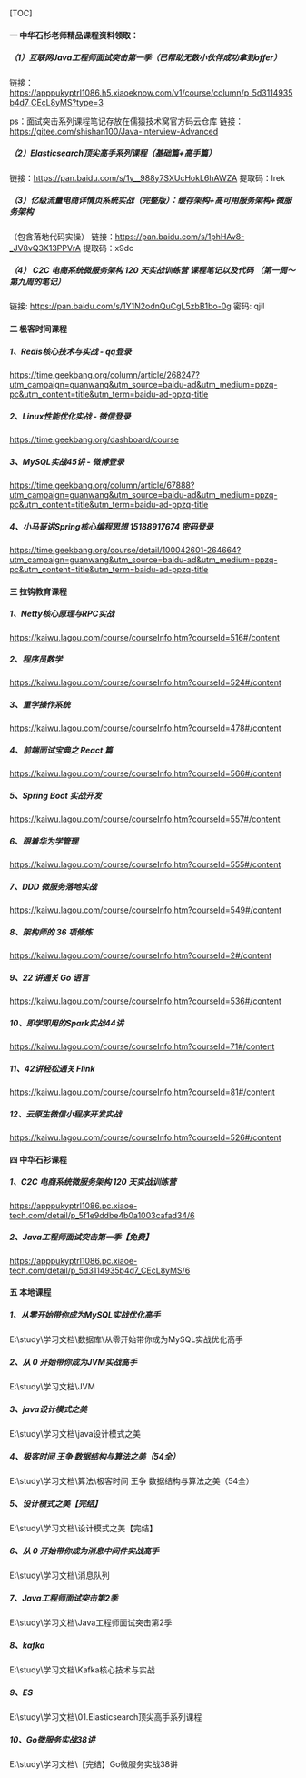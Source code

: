 [TOC]



#### 一  中华石杉老师精品课程资料领取：

##### （1）互联网Java工程师面试突击第一季（已帮助无数小伙伴成功拿到offer）

链接：https://apppukyptrl1086.h5.xiaoeknow.com/v1/course/column/p_5d3114935b4d7_CEcL8yMS?type=3

ps：面试突击系列课程笔记存放在儒猿技术窝官方码云仓库
链接：https://gitee.com/shishan100/Java-Interview-Advanced

##### （2）Elasticsearch顶尖高手系列课程（基础篇+高手篇）

链接：https://pan.baidu.com/s/1v__988y7SXUcHokL6hAWZA
提取码：lrek

##### （3）亿级流量电商详情页系统实战（完整版）：缓存架构+高可用服务架构+微服务架构

（包含落地代码实操）
链接：https://pan.baidu.com/s/1phHAv8-_JV8vQ3X13PPVrA
提取码：x9dc

##### （4） C2C 电商系统微服务架构 120 天实战训练营 课程笔记以及代码 （第一周～第九周的笔记）

链接: https://pan.baidu.com/s/1Y1N2odnQuCgL5zbB1bo-0g  密码: qjil

#### 二  极客时间课程

##### 1、Redis核心技术与实战  - qq登录

https://time.geekbang.org/column/article/268247?utm_campaign=guanwang&utm_source=baidu-ad&utm_medium=ppzq-pc&utm_content=title&utm_term=baidu-ad-ppzq-title

##### 2、Linux性能优化实战 - 微信登录

https://time.geekbang.org/dashboard/course

##### 3、MySQL实战45讲 - 微博登录

https://time.geekbang.org/column/article/67888?utm_campaign=guanwang&utm_source=baidu-ad&utm_medium=ppzq-pc&utm_content=title&utm_term=baidu-ad-ppzq-title

##### 4、小马哥讲Spring核心编程思想 15188917674 密码登录

https://time.geekbang.org/course/detail/100042601-264664?utm_campaign=guanwang&utm_source=baidu-ad&utm_medium=ppzq-pc&utm_content=title&utm_term=baidu-ad-ppzq-title

#### 三  拉钩教育课程

##### 1、Netty核心原理与RPC实战

https://kaiwu.lagou.com/course/courseInfo.htm?courseId=516#/content

##### 2、程序员数学

https://kaiwu.lagou.com/course/courseInfo.htm?courseId=524#/content

##### 3、重学操作系统

https://kaiwu.lagou.com/course/courseInfo.htm?courseId=478#/content

##### 4、前端面试宝典之 React 篇

https://kaiwu.lagou.com/course/courseInfo.htm?courseId=566#/content

##### 5、Spring Boot 实战开发

https://kaiwu.lagou.com/course/courseInfo.htm?courseId=557#/content

##### 6、跟着华为学管理

https://kaiwu.lagou.com/course/courseInfo.htm?courseId=555#/content

##### 7、DDD 微服务落地实战

https://kaiwu.lagou.com/course/courseInfo.htm?courseId=549#/content

##### 8、架构师的 36 项修炼

https://kaiwu.lagou.com/course/courseInfo.htm?courseId=2#/content

##### 9、22 讲通关 Go 语言

https://kaiwu.lagou.com/course/courseInfo.htm?courseId=536#/content

##### 10、即学即用的Spark实战44讲

https://kaiwu.lagou.com/course/courseInfo.htm?courseId=71#/content

##### 11、42讲轻松通关 Flink

https://kaiwu.lagou.com/course/courseInfo.htm?courseId=81#/content

##### 12、云原生微信小程序开发实战

https://kaiwu.lagou.com/course/courseInfo.htm?courseId=526#/content



#### 四  中华石衫课程

##### 1、C2C 电商系统微服务架构 120 天实战训练营

https://apppukyptrl1086.pc.xiaoe-tech.com/detail/p_5f1e9ddbe4b0a1003cafad34/6

##### 2、Java工程师面试突击第一季【免费】

https://apppukyptrl1086.pc.xiaoe-tech.com/detail/p_5d3114935b4d7_CEcL8yMS/6

#### 五 本地课程

##### 1、从零开始带你成为MySQL实战优化高手

E:\study\学习文档\数据库\从零开始带你成为MySQL实战优化高手

##### 2、从 0 开始带你成为JVM实战高手

E:\study\学习文档\JVM

##### 3、java设计模式之美

E:\study\学习文档\java设计模式之美

##### 4、极客时间 王争 数据结构与算法之美（54全）

E:\study\学习文档\算法\极客时间 王争 数据结构与算法之美（54全）

##### 5、设计模式之美【完结】

E:\study\学习文档\设计模式之美【完结】

##### 6、从 0 开始带你成为消息中间件实战高手

E:\study\学习文档\消息队列

##### 7、Java工程师面试突击第2季

E:\study\学习文档\Java工程师面试突击第2季

##### 8、kafka

E:\study\学习文档\Kafka核心技术与实战

##### 9、ES

E:\study\学习文档\01.Elasticsearch顶尖高手系列课程

##### 10、Go微服务实战38讲

E:\study\学习文档\【完结】Go微服务实战38讲